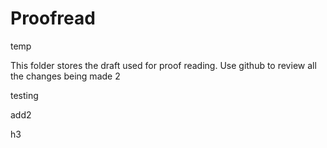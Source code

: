 # Proofread


temp

This folder stores the draft used for proof reading. Use github to review all the changes being made 2

testing

add2

h3